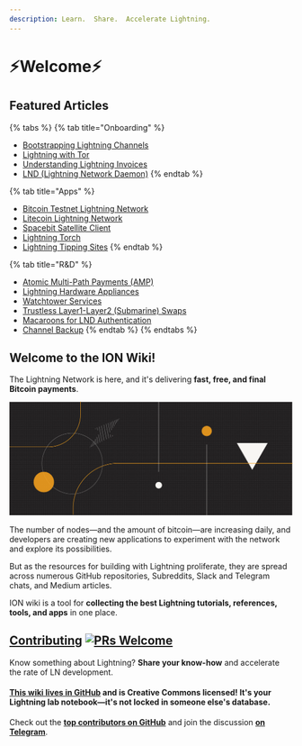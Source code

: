 ```yaml
---
description: Learn.  Share.  Accelerate Lightning.
---
```


# ⚡Welcome⚡

## Featured Articles

{% tabs %}
{% tab title="Onboarding" %}
* [Bootstrapping Lightning Channels](tutorials/troubleshooting/bootstrapping-channels.md)
* [Lightning with Tor](tutorials/nodes/tor.md)
* [Understanding Lightning Invoices](lightning-technology/lightning/invoice.md)
* [LND \(Lightning Network Daemon\)](tutorials/nodes/lnd.md)
{% endtab %}

{% tab title="Apps" %}
* [Bitcoin Testnet Lightning Network](tutorials/apps/bitcoin-testnet-ln.md)
* [Litecoin Lightning Network](tutorials/apps/litecoin-ln.md)
* [Spacebit Satellite Client](tutorials/apps/spacebit-satellite-client.md)
* [Lightning Torch](tutorials/apps/lightning-torch.md)
* [Lightning Tipping Sites](tutorials/apps/tipping-sites.md)
{% endtab %}

{% tab title="R&D" %}
* [Atomic Multi-Path Payments \(AMP\)](lightning-technology/research/atomic-multi-path-payments.md)
* [Lightning Hardware Appliances](lightning-technology/research/lightning-appliance.md)
* [Watchtower Services](lightning-technology/research/watchtowers.md)
* [Trustless Layer1-Layer2 \(Submarine\) Swaps](lightning-technology/research/submarine-swap.md)
* [Macaroons for LND Authentication](lightning-technology/research/macaroons.md)
* [Channel Backup](lightning-technology/lightning-channels/channel-backups.md)
{% endtab %}
{% endtabs %}

## Welcome to the ION Wiki!

The Lightning Network is here, and it's delivering **fast, free, and final Bitcoin payments**.

![](.gitbook/assets/ion_wiki_v2.png)

The number of nodes—and the amount of bitcoin—are increasing daily, and developers are creating new applications to experiment with the network and explore its possibilities.

But as the resources for building with Lightning proliferate, they are spread across numerous GitHub repositories, Subreddits, Slack and Telegram chats, and Medium articles.

ION wiki is a tool for **collecting the best Lightning tutorials, references, tools, and apps** in one place.

## [Contributing](wiki-basics/contributing.md) [![PRs Welcome](https://img.shields.io/badge/PRs-welcome-brightgreen.svg?style=flat-square)](http://makeapullrequest.com)

Know something about Lightning? **Share your know-how** and accelerate the rate of LN development.

#### [**This wiki lives in GitHub**](wiki-basics/content-license.md) and is Creative Commons licensed! It's your Lightning lab notebook—it's not locked in someone else's database.

Check out the [**top contributors on GitHub**](https://github.com/RadarTech/ionwiki/graphs/contributors) and join the discussion [**on Telegram**](https://t.me/radarion).

